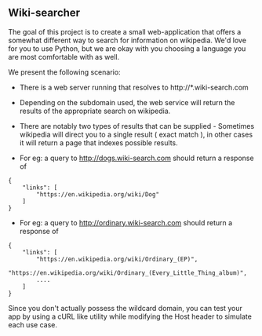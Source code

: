 ## Wiki-searcher

The goal of this project is to create a small web-application that offers a somewhat different way to search for information on wikipedia. We'd love for you to use Python, but we are okay with you choosing a language you are most comfortable with as well. 


We present the following scenario: 

* There is a web server running that resolves to http://*.wiki-search.com
* Depending on the subdomain used, the web service will return the results of the appropriate search on wikipedia. 
* There are notably two types of results that can be supplied - Sometimes wikipedia will direct you to a single result ( exact match ), in other cases it will return a page that indexes possible results.

* For eg: a query to http://dogs.wiki-search.com should return a response of 
```
{ 
    "links": [
        "https://en.wikipedia.org/wiki/Dog"
    ]
}
```

* For eg: a query to http://ordinary.wiki-search.com should return a response of 
```
{ 
    "links": [
        "https://en.wikipedia.org/wiki/Ordinary_(EP)",
        "https://en.wikipedia.org/wiki/Ordinary_(Every_Little_Thing_album)",
        ....
    ]
}
```

Since you don't actually possess the wildcard domain, you can test your app by using a cURL like utility while modifying the Host header to simulate each use case. 

